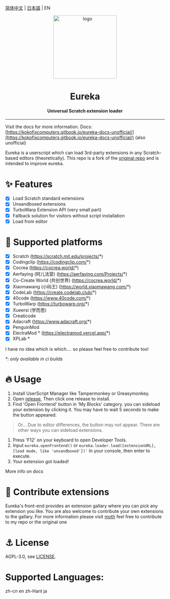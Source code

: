 [简体中文](./README-zh_CN.md) | [日本語](./README-ja_JP.md) | EN

<div align="center">
 
<img alt="logo" src="./assets/eureka.svg" width="200px">

# Eureka
#### Universal Scratch extension loader 

</div> 
 
---
Visit the docs for more information.
Docs: [https://kokofixcomputers.gitbook.io/eureka-docs-unofficial/](https://kokofixcomputers.gitbook.io/eureka-docs-unofficial/) (also unofficial)

Eureka is a userscript which can load 3rd-party extensions in any Scratch-based editors (theoretically). 
This repo is a fork of the [original repo](https://github.com/EurekaScratch/eureka) and is intended to improve eureka.



# ✨ Features
- [x] Load Scratch standard extensions 
- [x] Unsandboxed extensions
- [x] TurboWarp Extension API (very small part)
- [x] Fallback solution for visitors without script installation
- [x] Load from editor
 
# 🌈 Supported platforms
- [x] Scratch (https://scratch.mit.edu/projects/*)
- [x] Codingclip (https://codingclip.com/*)
- [x] Cocrea (https://cocrea.world/*)
- [x] Aerfaying (阿儿法营) (https://aerfaying.com/Projects/*)
- [x] Co-Create World (共创世界) (https://cocrea.world/*)
- [x] Xiaomawang (小码王) (https://world.xiaomawang.com/*)
- [x] CodeLab (https://create.codelab.club/*)
- [x] 40code (https://www.40code.com/*)
- [x] TurboWarp (https://turbowarp.org/*)
- [x] Xueersi (学而思)
- [x] Creaticode
- [x] Adacraft (https://www.adacraft.org/*)
- [x] PenguinMod
- [x] ElectraMod * (https://electramod.vercel.app/*)
- [x] XPLab *

I have no idea which is which.... so please feel free to contribute too!

*\*: only available in ci builds*

# 🔥 Usage
1. Install UserScript Manager like Tampermonkey or Greasymonkey.
2. Open [release](https://github.com/kokofixcomputers/eureka/releases), Then click one release to install.
3. Find 'Open Frontend' button in 'My Blocks' category. you can sideload your extension by clicking it. You may have to wait 5 seconds to make the button appeared.

> Or... Due to editor differences, the button may not appear. There are other ways you can sideload extensions.   

1. Press 'F12' on your keyboard to open Developer Tools.
2. Input ``eureka.openFrontend()`` or ``eureka.loader.load([extensionURL], [load mode, like 'unsandboxed'])'`` In your console, then enter to execute.
3. Your extension got loaded!

More info on docs

# 🥰 Contribute extensions
Eureka's front-end provides an extension gallary where you can pick any extension you like. You are also welcome to contribute your own extensions to the gallary. For more information please visit [moth](https://github.com/EurekaScratch/moth) feel free to contribute to my repo or the original one

# ⚓ License
AGPL-3.0, see [LICENSE](./LICENSE).

# Supported Languages:
zh-cn
en
zh-Hant
ja
